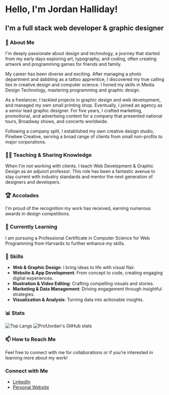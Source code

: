 <!--
**ProfJordan/ProfJordan** is a ✨ _special_ ✨ repository because its `README.md` (this file) appears on your GitHub profile.

Here are some ideas to get you started:

- 🔭 I’m currently working on ...
- 🌱 I’m currently learning ...
- 👯 I’m looking to collaborate on ...
- 🤔 I’m looking for help with ...
- 💬 Ask me about ...
- 📫 How to reach me: ...
- 😄 Pronouns: ...
- ⚡ Fun fact: ...
-->

# Hello, I'm Jordan Halliday!
## I'm a full stack web developer & graphic designer

### 🚀 About Me
I'm deeply passionate about design and technology, a journey that started from my early days exploring art, typography, and coding, often creating artwork and programming games for friends and family.

My career has been diverse and exciting. After managing a photo department and dabbling as a tattoo apprentice, I discovered my true calling lies in creative design and computer science. I honed my skills in Media Design Technology, mastering programming and graphic design.

As a freelancer, I tackled projects in graphic design and web development, and managed my own small printing shop. Eventually, I joined an agency as a senior lead graphic designer. For five years, I crafted marketing, promotional, and advertising content for a company that presented national tours, Broadway shows, and concerts worldwide.

Following a company split, I established my own creative design studio, Pinebee Creative, serving a broad range of clients from small non-profits to major corporations.

### 👨‍🏫 Teaching & Sharing Knowledge
When I'm not working with clients, I teach Web Development & Graphic Design as an adjunct professor. This role has been a fantastic avenue to stay current with industry standards and mentor the next generation of designers and developers.

### 🏆 Accolades
I'm proud of the recognition my work has received, earning numerous awards in design competitions.

### 🌱 Currently Learning
I am pursuing a Professional Certificate in Computer Science for Web Programming from Harvardx to further enhance my skills.

### 💼 Skills
- **Web & Graphic Design**: I bring ideas to life with visual flair.
- **Website & App Development**: From concept to code, creating engaging digital experiences.
- **Illustration & Video Editing**: Crafting compelling visuals and stories.
- **Marketing & Data Management**: Driving engagement through insightful strategies.
- **Visualization & Analysis**: Turning data into actionable insights.

### 📊 Stats
![Top Langs](https://github-readme-stats.vercel.app/api/top-langs/?username=profjordan&hide=html&layout=compact&theme=radical)
![ProfJordan's GitHub stats](https://github-readme-stats.vercel.app/api?username=profjordan&show_icons=true&theme=radical)

### 📫 How to Reach Me
Feel free to connect with me for collaborations or if you’re interested in learning more about my work!

### Connect with Me
- [LinkedIn](www.linkedin.com/in/jordan-cade-halliday)
- [Personal Website](http://jordanhalliday.me)

<!-- ## How to Reach Me
- 📧 Email: [your-email@domain.com]
- 📞 Phone: [your phone number] -->
